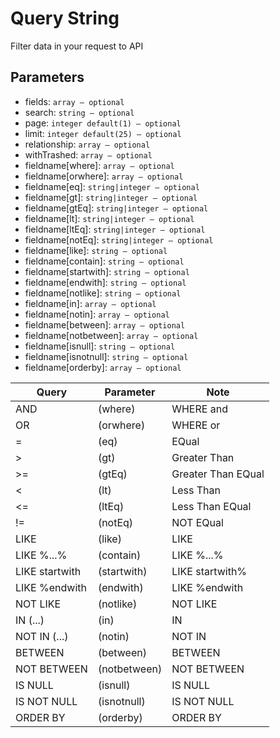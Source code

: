 # Query String
Filter data in your request to API

## Parameters
* fields: `array ― optional`
* search: `string ― optional`
* page: `integer default(1) ― optional`
* limit: `integer default(25) ― optional`
* relationship: `array ― optional`
* withTrashed: `array ― optional`
* fieldname[where]: `array ― optional`
* fieldname[orwhere]: `array ― optional`
* fieldname[eq]: `string|integer ― optional`
* fieldname[gt]: `string|integer ― optional`
* fieldname[gtEq]: `string|integer ― optional`
* fieldname[lt]: `string|integer ― optional`
* fieldname[ltEq]: `string|integer ― optional`
* fieldname[notEq]: `string|integer ― optional`
* fieldname[like]: `string ― optional`
* fieldname[contain]: `string ― optional`
* fieldname[startwith]: `string ― optional`
* fieldname[endwith]: `string ― optional`
* fieldname[notlike]: `string ― optional`
* fieldname[in]: `array ― optional`
* fieldname[notin]: `array ― optional`
* fieldname[between]: `array ― optional`
* fieldname[notbetween]: `array ― optional`
* fieldname[isnull]: `string ― optional`
* fieldname[isnotnull]: `string ― optional`
* fieldname[orderby]: `array ― optional`


| Query | Parameter | Note |
|---|---|---|
| AND | (where) | WHERE and |
| OR | (orwhere) | WHERE or |
| = | (eq) | EQual |
| > | (gt) | Greater Than |
| >= | (gtEq) | Greater Than EQual |
| < | (lt) | Less Than |
| <= | (ltEq) | Less Than EQual |
| != | (notEq) | NOT EQual |
| LIKE | (like) | LIKE |
| LIKE %...% | (contain) | LIKE %...% |
| LIKE startwith | (startwith) | LIKE startwith% |
| LIKE %endwith | (endwith) | LIKE %endwith |
| NOT LIKE | (notlike) | NOT LIKE |
| IN (...) | (in) | IN |
| NOT IN (...) | (notin) | NOT IN |
| BETWEEN | (between) | BETWEEN |
| NOT BETWEEN | (notbetween) | NOT BETWEEN |
| IS NULL | (isnull) | IS NULL |
| IS NOT NULL | (isnotnull) | IS NOT NULL |
| ORDER BY | (orderby) | ORDER BY |
